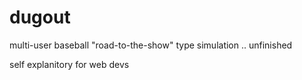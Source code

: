 # dugout
multi-user baseball "road-to-the-show" type simulation .. unfinished

self explanitory for web devs
